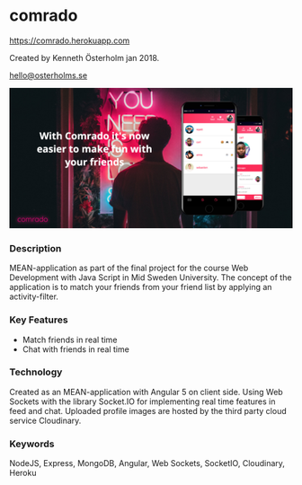 # comrado
https://comrado.herokuapp.com

Created by Kenneth Österholm jan 2018.

hello@osterholms.se

![Example of app](promo.jpg?raw=true)


### Description

MEAN-application as part of the final project for the course Web Development with Java Script in Mid Sweden University.
The concept of the application is to match your friends from your friend list by applying an activity-filter.


### Key Features
<ul>
  <li>Match friends in real time</li>
  <li>Chat with friends in real time</li>
</ul>

### Technology
Created as an MEAN-application with Angular 5 on client side.
Using Web Sockets with the library Socket.IO for implementing real time features in feed and chat.
Uploaded profile images are hosted by the third party cloud service Cloudinary.

### Keywords

NodeJS, Express, MongoDB, Angular, Web Sockets, SocketIO, Cloudinary, Heroku

